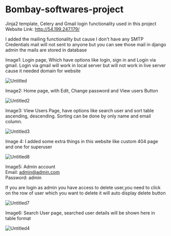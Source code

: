 # Bombay-softwares-project
Jinja2 template, Celery and Gmail login functionality used in this project <br>
Website Link: http://54.199.247.179/

I added the mailing functionality but cause I don't have any SMTP Credentials mail will not sent to anyone but you can see those mail in django admin the mails are stored in database 
<br>

Image1:
Login page, Which have options like login, sign in and Login via gmail.
Login via gmail will work in local server but will not work in live server cause it needed domain for website

![Untitled](https://user-images.githubusercontent.com/90356288/211230189-d6ac4d60-b833-4ce2-b930-74cd1dbfc63e.png)

Image2:
Home page, 
with Edit, Change password and View users Button

![Untitled2](https://user-images.githubusercontent.com/90356288/211230178-d2417196-f999-4421-adad-a9cb527a4f00.png)

Image3:
View Users Page, have options like search user and sort table ascending, descending. Sorting can be done by only name and email column.

![Untitled3](https://user-images.githubusercontent.com/90356288/211230180-f580f8e8-653f-44ad-b9e0-253480eedfec.png)


Image 4:
I added some extra things in this website like custom 404 page and one for superuser

![Untitled8](https://user-images.githubusercontent.com/90356288/211230185-ba28151f-7ee1-4c11-9ab4-2da3e8e95663.png)

Image5:
Admin account <br>
Email: admin@admin.com <br>
Password: admin

If you are login as admin you have access to delete user,you need to click on the row of user which you want to delete it will auto display delete button 

![Untitled7](https://user-images.githubusercontent.com/90356288/211230188-b6d9ad96-5ace-4ebb-887a-0330580262d2.png)

Image6: 
Search User page, searched user details will be shown here in table format

![Untitled4](https://user-images.githubusercontent.com/90356288/211230182-c280992a-e462-4ffa-bfdc-46e1add233b5.png)
